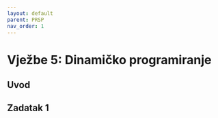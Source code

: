 ```yaml
---
layout: default
parent: PRSP
nav_order: 1
---
```



# Vježbe 5: Dinamičko programiranje


## Uvod


## Zadatak 1